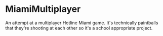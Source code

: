 # MiamiMultiplayer
An attempt at a multiplayer Hotline Miami game. It's technically paintballs that they're shooting at each other so it's a school appropriate project.
